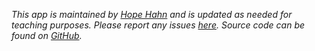 *This app is maintained by [Hope Hahn](https://h-hahn.github.io/) and is updated as needed for teaching purposes. Please report any issues [here](https://github.com/h-hahn/shiny-workshop/issues). Source code can be found on [GitHub](https://github.com/h-hahn/shiny-workshop).*
